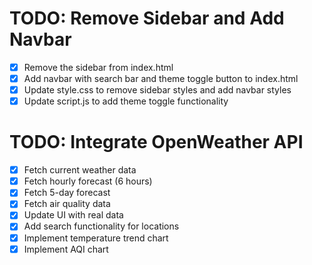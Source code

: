# TODO: Remove Sidebar and Add Navbar

- [x] Remove the sidebar from index.html
- [x] Add navbar with search bar and theme toggle button to index.html
- [x] Update style.css to remove sidebar styles and add navbar styles
- [x] Update script.js to add theme toggle functionality

# TODO: Integrate OpenWeather API

- [x] Fetch current weather data
- [x] Fetch hourly forecast (6 hours)
- [x] Fetch 5-day forecast
- [x] Fetch air quality data
- [x] Update UI with real data
- [x] Add search functionality for locations
- [x] Implement temperature trend chart
- [x] Implement AQI chart
